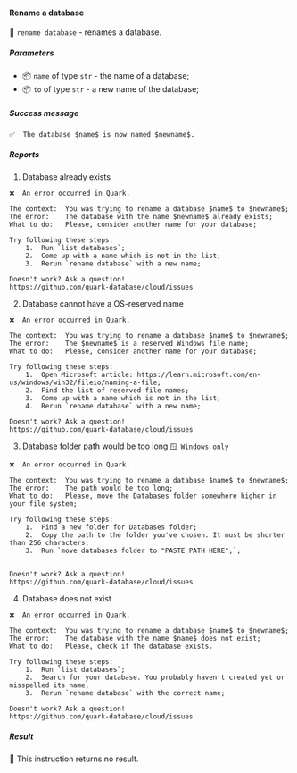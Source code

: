 #### Rename a database

🔧 `rename database` - renames a database.

##### Parameters

* 📦 `name` of type `str` - the name of a database;
* 📦 `to` of type `str` - a new name of the database;

##### Success message

```
✅  The database $name$ is now named $newname$.
```

##### Reports

1. Database already exists
```
❌  An error occurred in Quark.

The context:  You was trying to rename a database $name$ to $newname$;
The error:    The database with the name $newname$ already exists;
What to do:   Please, consider another name for your database;

Try following these steps:
    1.  Run `list databases`;
    2.  Come up with a name which is not in the list;
    3.  Rerun `rename database` with a new name;

Doesn't work? Ask a question!
https://github.com/quark-database/cloud/issues
```

2. Database cannot have a OS-reserved name
```
❌  An error occurred in Quark.

The context:  You was trying to rename a database $name$ to $newname$;
The error:    The $newname$ is a reserved Windows file name;
What to do:   Please, consider another name for your database;

Try following these steps:
    1.  Open Microsoft article: https://learn.microsoft.com/en-us/windows/win32/fileio/naming-a-file;
    2.  Find the list of reserved file names;
    3.  Come up with a name which is not in the list;
    4.  Rerun `rename database` with a new name;

Doesn't work? Ask a question!
https://github.com/quark-database/cloud/issues
```

3. Database folder path would be too long `🪟 Windows only`
```
❌  An error occurred in Quark.

The context:  You was trying to rename a database $name$ to $newname$;
The error:    The path would be too long;
What to do:   Please, move the Databases folder somewhere higher in your file system;

Try following these steps:
    1.  Find a new folder for Databases folder;
    2.  Copy the path to the folder you've chosen. It must be shorter than 256 characters;
    3.  Run `move databases folder to "PASTE PATH HERE";`;


Doesn't work? Ask a question!
https://github.com/quark-database/cloud/issues
```

4. Database does not exist
```
❌  An error occurred in Quark.

The context:  You was trying to rename a database $name$ to $newname$;
The error:    The database with the name $name$ does not exist;
What to do:   Please, check if the database exists.

Try following these steps:
    1.  Run `list databases`;
    2.  Search for your database. You probably haven't created yet or misspelled its name;
    3.  Rerun `rename database` with the correct name;

Doesn't work? Ask a question!
https://github.com/quark-database/cloud/issues
```

##### Result

🚫 This instruction returns no result.

